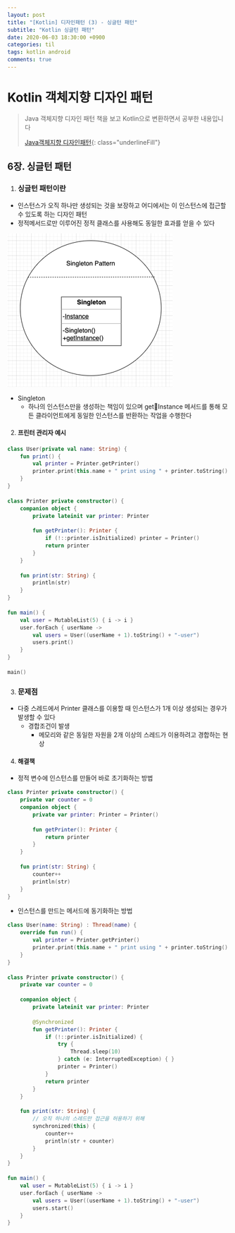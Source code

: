 ```yaml
---
layout: post
title: "[Kotlin] 디자인패턴 (3) - 싱글턴 패턴"
subtitle: "Kotlin 싱글턴 패턴"
date: 2020-06-03 18:30:00 +0900
categories: til
tags: kotlin android
comments: true
---
```




# Kotlin 객체지향 디자인 패턴



> Java 객체지향 디자인 패턴 책을 보고 Kotlin으로 변환하면서 공부한 내용입니다
>
> [Java객체지향 디자인패턴](http://www.yes24.com/Product/Goods/12501269){: class="underlineFill"}



## 6장. 싱글턴 패턴



1. ### 싱글턴 패턴이란

- 인스턴스가 오직 하나만 생성되는 것을 보장하고 어디에서는 이 인스턴스에 접근할 수 있도록 하는 디자인 패턴
- 정적메서드로만 이루어진 정적 클래스를 사용해도 동일한 효과를 얻을 수 있다

![6-1](/img/in-post/design_pattern/6-1.png)

- Singleton
  - 하나의 인스턴스만을 생성하는 책임이 있으며 getInstance 메서드를 통해 모든 클라이언트에게 동일한 인스턴스를 반환하는 작업을 수행한다



2. #### 프린터 관리자 예시

```kotlin
class User(private val name: String) {
    fun print() {
        val printer = Printer.getPrinter()
        printer.print(this.name + " print using " + printer.toString() + ".")
    }
}

class Printer private constructor() {
    companion object {
        private lateinit var printer: Printer
        
        fun getPrinter(): Printer {
            if (!::printer.isInitialized) printer = Printer()
            return printer
        }
    }
    
    fun print(str: String) {
        println(str)
    }
}

fun main() {
    val user = MutableList(5) { i -> i }
    user.forEach { userName ->
        val users = User((userName + 1).toString() + "-user")
        users.print()
    }
}

main()
```



3. ### 문제점

- 다중 스레드에서 Printer 클래스를 이용할 때 인스턴스가 1개 이상 생성되는 경우가 발생할 수 있다
  - 경합조건이 발생
    - 메모리와 같은 동일한 자원을 2개 이상의 스레드가 이용하려고 경합하는 현상



4. #### 해결책

- 정적 변수에 인스턴스를 만들어 바로 초기화하는 방법

```kotlin
class Printer private constructor() {
    private var counter = 0
    companion object {
        private var printer: Printer = Printer()
        
        fun getPrinter(): Printer {
            return printer
        }
    }
    
    fun print(str: String) {
        counter++
        println(str)
    }
}
```

- 인스턴스를 만드는 메서드에 동기화하는 방법

```kotlin
class User(name: String) : Thread(name) {
    override fun run() {
        val printer = Printer.getPrinter()
        printer.print(this.name + " print using " + printer.toString() + ".")
    }
}

class Printer private constructor() {
    private var counter = 0
    
    companion object {
        private lateinit var printer: Printer
        
        @Synchronized
        fun getPrinter(): Printer {
            if (!::printer.isInitialized) {
                try {
                    Thread.sleep(10)
                } catch (e: InterruptedException) { }
                printer = Printer()
            }
            return printer
        }
    }
    
    fun print(str: String) {
        // 오직 하나의 스레드만 접근을 허용하기 위해
        synchronized(this) {
            counter++
            println(str + counter)
        }
    }
}

fun main() {
    val user = MutableList(5) { i -> i }
    user.forEach { userName ->
        val users = User((userName + 1).toString() + "-user")
        users.start()
    }
}
```


